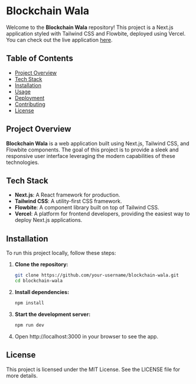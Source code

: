 # Blockchain Wala

Welcome to the **Blockchain Wala** repository! This project is a Next.js application styled with Tailwind CSS and Flowbite, deployed using Vercel. You can check out the live application [here](https://blockcahin-wala.vercel.app/).

## Table of Contents

- [Project Overview](#project-overview)
- [Tech Stack](#tech-stack)
- [Installation](#installation)
- [Usage](#usage)
- [Deployment](#deployment)
- [Contributing](#contributing)
- [License](#license)

## Project Overview

**Blockchain Wala** is a web application built using Next.js, Tailwind CSS, and Flowbite components. The goal of this project is to provide a sleek and responsive user interface leveraging the modern capabilities of these technologies.

## Tech Stack

- **Next.js**: A React framework for production.
- **Tailwind CSS**: A utility-first CSS framework.
- **Flowbite**: A component library built on top of Tailwind CSS.
- **Vercel**: A platform for frontend developers, providing the easiest way to deploy Next.js applications.

## Installation

To run this project locally, follow these steps:

1. **Clone the repository:**
   ```bash
   git clone https://github.com/your-username/blockchain-wala.git
   cd blockchain-wala

2. **Install dependencies:**
   ```bash
   npm install

3. **Start the development server:**
   ```bash
   npm run dev

4. Open http://localhost:3000 in your browser to see the app.

## License

This project is licensed under the MIT License. See the LICENSE file for more details.